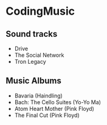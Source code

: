 # CodingMusic

## Sound tracks
- Drive
- The Social Network
- Tron Legacy

## Music Albums
- Bavaria (Haindling)
- Bach: The Cello Suites (Yo-Yo Ma)
- Atom Heart Mother (Pink Floyd)
- The Final Cut (Pink Floyd)
